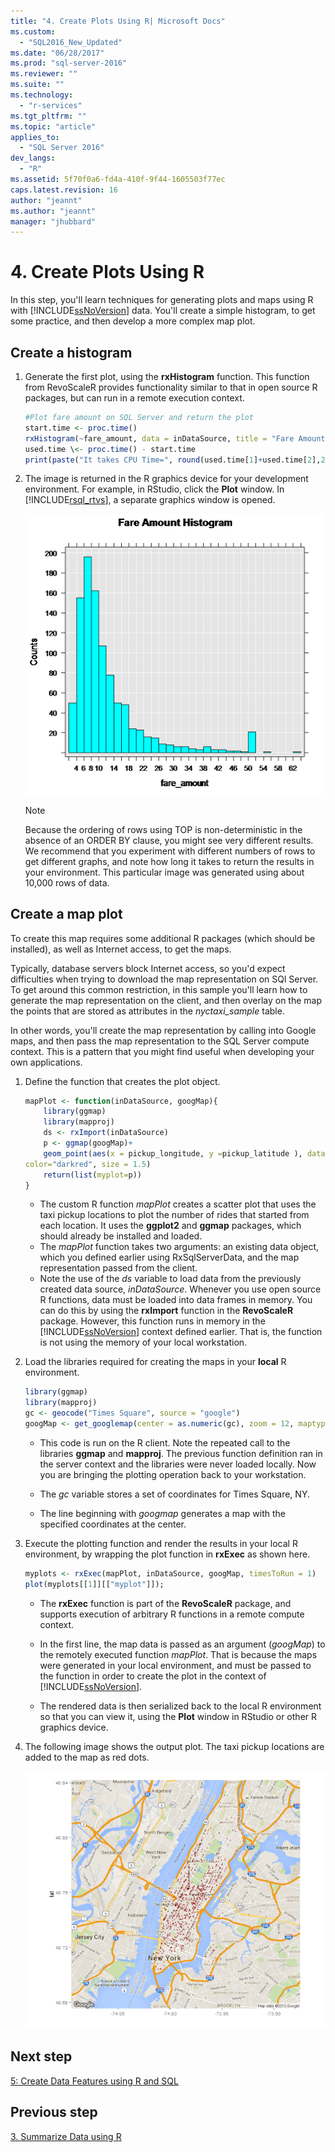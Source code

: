```yaml
---
title: "4. Create Plots Using R| Microsoft Docs"
ms.custom: 
  - "SQL2016_New_Updated"
ms.date: "06/28/2017"
ms.prod: "sql-server-2016"
ms.reviewer: ""
ms.suite: ""
ms.technology: 
  - "r-services"
ms.tgt_pltfrm: ""
ms.topic: "article"
applies_to: 
  - "SQL Server 2016"
dev_langs: 
  - "R"
ms.assetid: 5f70f0a6-fd4a-410f-9f44-1605503f77ec
caps.latest.revision: 16
author: "jeannt"
ms.author: "jeannt"
manager: "jhubbard"
---
```

# 4. Create Plots Using R

In this step, you'll learn techniques for generating plots and maps using R with [!INCLUDE[ssNoVersion](../../includes/ssnoversion-md.md)] data. You'll create a simple histogram, to get some practice, and then develop a more complex map plot.

## Create a histogram

1.  Generate the first plot, using the **rxHistogram** function.  This function from RevoScaleR provides functionality similar to that in open source R packages, but can run in a remote execution context.
  
    ```R
    #Plot fare amount on SQL Server and return the plot
    start.time <- proc.time()
    rxHistogram(~fare_amount, data = inDataSource, title = "Fare Amount Histogram")
    used.time \<- proc.time() - start.time
    print(paste("It takes CPU Time=", round(used.time[1]+used.time[2],2), " seconds, Elapsed Time=", round(used.time[3],2), " seconds to generate features.", sep=""))
    ```
  
2.  The image is returned in the R graphics device for your development environment.  For example, in RStudio, click the **Plot** window.  In [!INCLUDE[rsql_rtvs](../../includes/rsql-rtvs-md.md)], a separate graphics window is opened.
  
    ![using rxHistogram to plot fare amounts](media/rsql-e2e-rxhistogramresult.png "using rxHistogram to plot fare amounts")
  
    > [!NOTE]
    >  Because the ordering of rows using TOP is non-deterministic in the absence of an ORDER BY clause, you might see very different results. We recommend that you experiment with different numbers of rows to get different graphs, and note how long it takes to return the results in your environment.  This particular image was generated using about 10,000 rows of data.
  
## Create a map plot

To create this map requires some additional R packages (which should be installed), as well as Internet access, to get the maps.

Typically, database servers block Internet access, so you'd expect difficulties when trying to download the map representation on SQl Server. To get around this common restriction, in this sample you'll learn how to generate the map representation on the client, and then overlay on the map the points that are stored as attributes in the *nyctaxi_sample* table.

In other words, you'll create the map representation by calling into Google maps, and then pass the map representation to the SQL Server compute context. This is a pattern that you might find useful when developing your own applications.

1.  Define the function that creates the plot object.

    ```R
    mapPlot <- function(inDataSource, googMap){ 
        library(ggmap)
        library(mapproj)
        ds <- rxImport(inDataSource)
        p <- ggmap(googMap)+
        geom_point(aes(x = pickup_longitude, y =pickup_latitude ), data=ds, alpha =.5,
    color="darkred", size = 1.5)
        return(list(myplot=p))
    }
    ```
    
    + The custom R function *mapPlot* creates a  scatter plot that uses the taxi pickup locations to plot the number of rides that started from each location. It uses the **ggplot2** and  **ggmap** packages, which should already be installed and loaded.
    + The *mapPlot* function takes two arguments: an existing data object, which you defined earlier using RxSqlServerData, and the map representation passed from the client.
    + Note the use of the *ds* variable to load data from the previously created data source, *inDataSource*.  Whenever you use open source R functions, data must be loaded into data frames in memory. You can do this by using the **rxImport** function in the **RevoScaleR** package.  However, this function runs in memory in the [!INCLUDE[ssNoVersion](../../includes/ssnoversion-md.md)] context defined earlier. That is, the function is not using the memory of your local workstation.
  
2.  Load the libraries required for creating the maps in your **local** R environment.
  
    ```R
    library(ggmap)
    library(mapproj)
    gc <- geocode("Times Square", source = "google")
    googMap <- get_googlemap(center = as.numeric(gc), zoom = 12, maptype = 'roadmap', color = 'color';
    ```
    
    + This code is run on the R client. Note the repeated call to the libraries **ggmap** and **mapproj**. The previous function definition ran in the server context and the libraries were never loaded locally. Now you are bringing the plotting operation back to your workstation.
  
    -   The *gc* variable stores a set of coordinates for Times Square, NY.
  
    -   The line beginning with *googmap* generates a map with the specified coordinates at the center.

3.  Execute the plotting function and render the results in your local R environment, by wrapping the plot function in **rxExec** as shown here.
  
    ```R
    myplots <- rxExec(mapPlot, inDataSource, googMap, timesToRun = 1)
    plot(myplots[[1]][["myplot"]]);
    ````

    + The **rxExec** function is part of the **RevoScaleR** package, and supports execution of arbitrary R functions in a remote compute context.
    + In the first line, the map data is passed as an argument (*googMap*) to the  remotely executed function *mapPlot*. That is because the maps were generated in your local environment, and must be passed to the function in order to create the plot in the context of [!INCLUDE[ssNoVersion](../../includes/ssnoversion-md.md)].
  
    + The rendered data is then serialized back to the local R environment so that you can view it, using the **Plot** window in RStudio or other R graphics device.
  
  
4.  The following image shows the output plot. The taxi pickup locations are added to the map as red dots.
  
    ![plotting taxi rides using a custom R function](media/rsql-e2e-mapplot.png "plotting taxi rides using a custom R function")

## Next step

[5: Create Data Features using R and SQL](/walkthrough-create-data-features.md)

## Previous step

[3. Summarize Data using R](walkthrough-view-and-summarize-data-using-r.md)